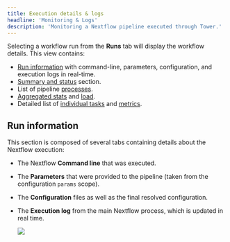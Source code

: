 ```yaml
---
title: Execution details & logs
headline: 'Monitoring & Logs'
description: 'Monitoring a Nextflow pipeline executed through Tower.'
---
```


Selecting a workflow run from the **Runs** tab will display the workflow details. This view contains:

* [Run information](#run-information) with command-line, parameters, configuration, and execution logs in real-time.
* [Summary and status](./summary.md) section.
* List of pipeline [processes](./processes.md).
* [Aggregated stats](./aggregate_stats.md) and [load](./aggregate_stats.md#load-and-utilization).
* Detailed list of [individual tasks](./tasks.md#task-table) and [metrics](./tasks.md#resource-metrics).

## Run information

This section is composed of several tabs containing details about the Nextflow execution:

- The Nextflow **Command line** that was executed.

- The **Parameters** that were provided to the pipeline (taken from the configuration `params` scope).

- The **Configuration** files as well as the final resolved configuration.

- The **Execution log** from the main Nextflow process, which is updated in real time.

    ![](_images/monitoring_exec_log.png)
